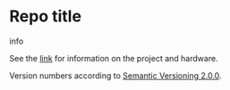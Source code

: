 # Repo title
info


See the [link](www.vansteenwegen.org) for information on the project and hardware.

Version numbers according to [Semantic Versioning 2.0.0](https://semver.org/).
